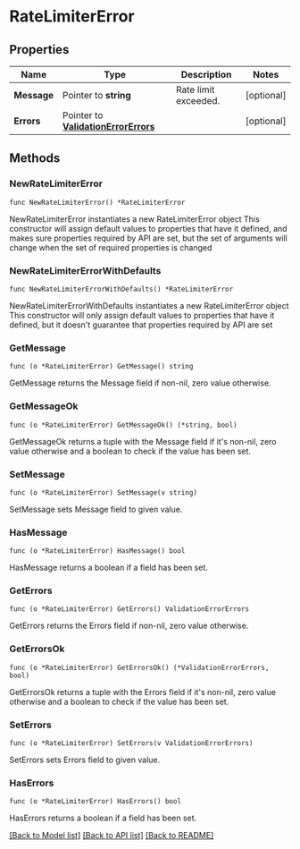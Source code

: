 # RateLimiterError

## Properties

Name | Type | Description | Notes
------------ | ------------- | ------------- | -------------
**Message** | Pointer to **string** | Rate limit exceeded. | [optional] 
**Errors** | Pointer to [**ValidationErrorErrors**](ValidationErrorErrors.md) |  | [optional] 

## Methods

### NewRateLimiterError

`func NewRateLimiterError() *RateLimiterError`

NewRateLimiterError instantiates a new RateLimiterError object
This constructor will assign default values to properties that have it defined,
and makes sure properties required by API are set, but the set of arguments
will change when the set of required properties is changed

### NewRateLimiterErrorWithDefaults

`func NewRateLimiterErrorWithDefaults() *RateLimiterError`

NewRateLimiterErrorWithDefaults instantiates a new RateLimiterError object
This constructor will only assign default values to properties that have it defined,
but it doesn't guarantee that properties required by API are set

### GetMessage

`func (o *RateLimiterError) GetMessage() string`

GetMessage returns the Message field if non-nil, zero value otherwise.

### GetMessageOk

`func (o *RateLimiterError) GetMessageOk() (*string, bool)`

GetMessageOk returns a tuple with the Message field if it's non-nil, zero value otherwise
and a boolean to check if the value has been set.

### SetMessage

`func (o *RateLimiterError) SetMessage(v string)`

SetMessage sets Message field to given value.

### HasMessage

`func (o *RateLimiterError) HasMessage() bool`

HasMessage returns a boolean if a field has been set.

### GetErrors

`func (o *RateLimiterError) GetErrors() ValidationErrorErrors`

GetErrors returns the Errors field if non-nil, zero value otherwise.

### GetErrorsOk

`func (o *RateLimiterError) GetErrorsOk() (*ValidationErrorErrors, bool)`

GetErrorsOk returns a tuple with the Errors field if it's non-nil, zero value otherwise
and a boolean to check if the value has been set.

### SetErrors

`func (o *RateLimiterError) SetErrors(v ValidationErrorErrors)`

SetErrors sets Errors field to given value.

### HasErrors

`func (o *RateLimiterError) HasErrors() bool`

HasErrors returns a boolean if a field has been set.


[[Back to Model list]](../README.md#documentation-for-models) [[Back to API list]](../README.md#documentation-for-api-endpoints) [[Back to README]](../README.md)


